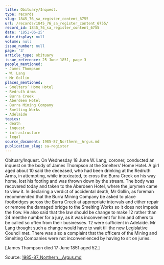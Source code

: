 ```yaml
---
title: Obituary/Inquest.
type: records
slug: 1845_76_sa_register_content_6755
url: /records/1845_76_sa_register_content_6755/
record_id: 1845_76_sa_register_content_6755
date: '1851-06-25'
date_display: null
volume: null
issue_number: null
page: '3'
article_type: obituary
issue_reference: 25 June 1851, page 3
people_mentioned:
- James Thompson
- W. Lang
- Mr Gollin
places_mentioned:
- Smelters’ Home Hotel
- Redruth Arms
- Burra Creek
- Aberdeen Hotel
- Burra Mining Company
- Smelting Works
- Adelaide
topics:
- death
- inquest
- infrastructure
- legal
source_document: 1985-87_Northern__Argus.md
publication_slug: sa-register
---
```


Obituary/Inquest.  On Wednesday 18 June W. Lang, coroner, conducted an inquest on the body of James Thompson at the Smelters’ Home Hotel.  A girl aged about 10 said the deceased, who had been drinking at the Redruth Arms, in attempting, while intoxicated, to cross the Burra Creek on his way home, lost his footing and was thrown down by the stream.  The body was recovered today and taken to the Aberdeen Hotel, where the jurymen came to view it.  In declaring a verdict of accidental death, Mr Gollin, as foreman recommended that the Burra Mining Company be asked to place footbridges across the Burra Creek at appropriate intervals and either repair or remove the damaged bridge to the Smelting Works so it does not impede the flow.  He also said that the law should be change to make 12 rather than 24 menthe number for a jury, as it was inconvenient for him and others to be called so often from their businesses.  12 were sufficient in Adelaide.  Mr Lang thought such a change would have to wait till the new Legislative Council met.  There was also a complaint that the officers of the Mining and Smelting Companies were not inconvenienced by having to sit on juries.

[James Thompson died 17 June 1851 aged 52.]

Source: [1985-87_Northern__Argus.md](/downloads/markdown/1985-87_Northern__Argus.md)
